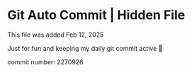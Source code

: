 # Git Auto Commit | Hidden File

This file was added Feb 12, 2025

Just for fun and keeping my daily git commit active 🤪

commit number: 2270926

